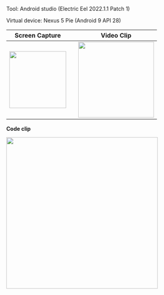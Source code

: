 Tool: Android studio (Electric Eel 2022.1.1 Patch 1)

Virtual device: Nexus 5 Pie (Android 9 API 28)  

|**Screen Capture**||**Video Clip**|
|:-:|:-:|:-:|
|<kbd> <img src="https://user-images.githubusercontent.com/25344978/225107342-074c2b37-774e-497a-ab06-00e081c554ca.png" width=150> </kbd>||<img src="https://user-images.githubusercontent.com/25344978/225105448-85063951-d70b-45e3-8f7b-0446f4a59927.gif" width=200>|


**Code clip**

<img src="https://user-images.githubusercontent.com/25344978/225112580-0b6adec6-55c0-4d8c-8484-32443db763fd.gif" width=400>




